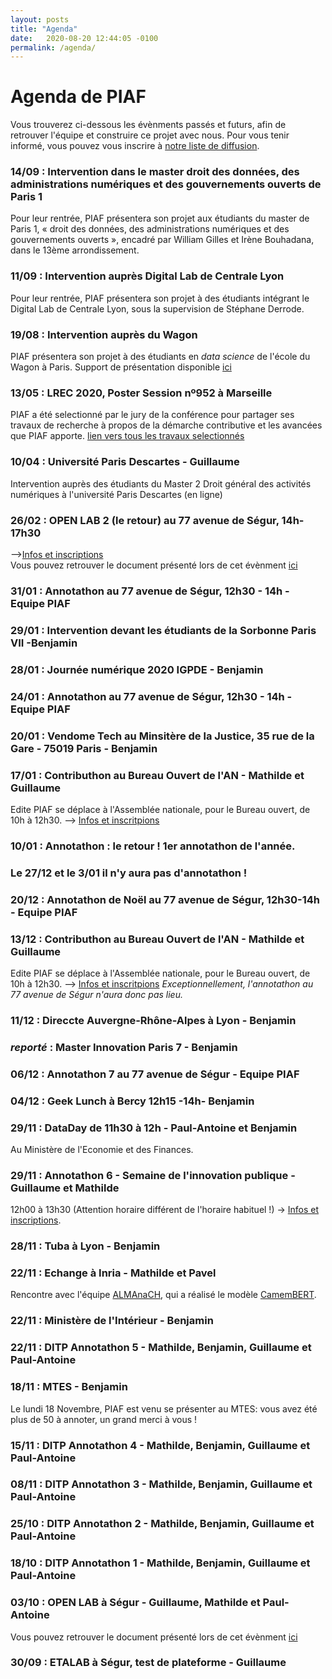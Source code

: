 ```yaml
---
layout: posts
title: "Agenda"
date:   2020-08-20 12:44:05 -0100
permalink: /agenda/
---
```


# Agenda de PIAF

Vous trouverez ci-dessous les évènments passés et futurs, afin de retrouver l'équipe et construire ce projet avec nous.
Pour vous tenir informé, vous pouvez vous inscrire à [notre liste de diffusion](https://framaforms.org/edite-piaf-venez-creer-avec-nous-des-ia-francophones-1571693137).

### 14/09 : Intervention dans le master droit des données, des administrations numériques et des gouvernements ouverts de Paris 1
Pour leur rentrée, PIAF présentera son projet aux étudiants du master de Paris 1, « droit des données, des administrations numériques et des gouvernements ouverts », encadré par William Gilles et Irène Bouhadana, dans le 13ème arrondissement.

### 11/09 : Intervention auprès Digital Lab de Centrale Lyon
Pour leur rentrée, PIAF présentera son projet à des étudiants intégrant le Digital Lab de Centrale Lyon, sous la supervision de Stéphane Derrode.

### 19/08 : Intervention auprès du Wagon
PIAF présentera son projet à des étudiants en _data science_ de l'école du Wagon à Paris. Support de présentation disponible [ici](../img/19082020-presentation_le_wagon.pdf) 

### 13/05 : LREC 2020, Poster Session nº952 à Marseille
PIAF a été selectionné par le jury de la conférence pour partager ses travaux de recherche à propos de la démarche contributive et les avancées que PIAF apporte. [lien vers tous les travaux selectionnés](https://lrec2020.lrec-conf.org/en/conference-programme/accepted-papers/)  

### 10/04 : Université Paris Descartes - Guillaume  
Intervention auprès des étudiants du Master 2 Droit général des activités numériques à l'université Paris Descartes (en ligne) 

### 26/02 : OPEN LAB 2 (le retour) au 77 avenue de Ségur, 14h-17h30  
-->[Infos et inscriptions](http://piaf-openlab2.eventbrite.com/)  
Vous pouvez retrouver le document présenté lors de cet évènment [ici](../img/openlab2.pdf)  


### 31/01 : Annotathon au 77 avenue de Ségur, 12h30 - 14h - Equipe PIAF
### 29/01 : Intervention devant les étudiants de la Sorbonne Paris VII -Benjamin
### 28/01 : Journée numérique 2020 IGPDE - Benjamin

### 24/01 : Annotathon au 77 avenue de Ségur, 12h30 - 14h - Equipe PIAF

### 20/01 : Vendome Tech au  Minsitère de la Justice, 35 rue de la Gare - 75019 Paris - Benjamin

### 17/01 : Contributhon au Bureau Ouvert de l'AN - Mathilde et Guillaume
Edite PIAF se déplace à l'Assemblée nationale, pour le Bureau ouvert, de 10h à 12h30.
--> [Infos et inscritpions]( https://framaforms.org/inscriptions-aux-journees-bureau-ouvert-de-paula-forteza-a-lassemblee-nationale-1506093899)

### 10/01 : Annotathon : le retour ! 1er annotathon de l'année.

### Le 27/12 et le 3/01 il n'y aura pas d'annotathon !

### 20/12 : Annotathon de Noël au 77 avenue de Ségur, 12h30-14h - Equipe PIAF

### 13/12 : Contributhon au Bureau Ouvert de l'AN - Mathilde et Guillaume
Edite PIAF se déplace à l'Assemblée nationale, pour le Bureau ouvert, de 10h à 12h30.
--> [Infos et inscritpions]( https://framaforms.org/inscriptions-aux-journees-bureau-ouvert-de-paula-forteza-a-lassemblee-nationale-1506093899)
_Exceptionnellement, l'annotathon au 77 avenue de Ségur n'aura donc pas lieu._

### 11/12 : Direccte Auvergne-Rhône-Alpes à Lyon - Benjamin

### _reporté_ : Master Innovation Paris 7 - Benjamin

### 06/12 : Annotathon 7 au 77 avenue de Ségur - Equipe PIAF

### 04/12 : Geek Lunch à Bercy 12h15 -14h- Benjamin

### 29/11 : DataDay de 11h30 à 12h - Paul-Antoine et Benjamin
Au Ministère de l'Economie et des Finances.

### 29/11 : Annotathon 6 - Semaine de l'innovation publique  - Guillaume et Mathilde
12h00 à 13h30 (Attention horaire différent de l'horaire habituel !)
-> [Infos et inscriptions](http://edite-piaf-sip.eventbrite.com/).

### 28/11 : Tuba à Lyon - Benjamin

### 22/11 : Echange à Inria - Mathilde et Pavel
Rencontre avec l'équipe [ALMAnaCH](https://www.inria.fr/equipes/almanach), qui a réalisé le modèle [CamemBERT](https://camembert-model.fr/). 

### 22/11 : Ministère de l'Intérieur - Benjamin
### 22/11 : DITP Annotathon 5 - Mathilde, Benjamin, Guillaume et Paul-Antoine

### 18/11 : MTES - Benjamin
Le lundi 18 Novembre, PIAF est venu se présenter au MTES: vous avez été plus de 50 à annoter, un grand merci à vous !

### 15/11 : DITP Annotathon 4 - Mathilde, Benjamin, Guillaume et Paul-Antoine

### 08/11 : DITP Annotathon 3 - Mathilde, Benjamin, Guillaume et Paul-Antoine

### 25/10 : DITP Annotathon 2 - Mathilde, Benjamin, Guillaume et Paul-Antoine

### 18/10 : DITP Annotathon 1 - Mathilde, Benjamin, Guillaume et Paul-Antoine

### 03/10 : OPEN LAB à Ségur - Guillaume, Mathilde et Paul-Antoine
Vous pouvez retrouver le document présenté lors de cet évènment [ici](../img/openlab.pdf)  

### 30/09 : ETALAB à Ségur, test de plateforme - Guillaume


